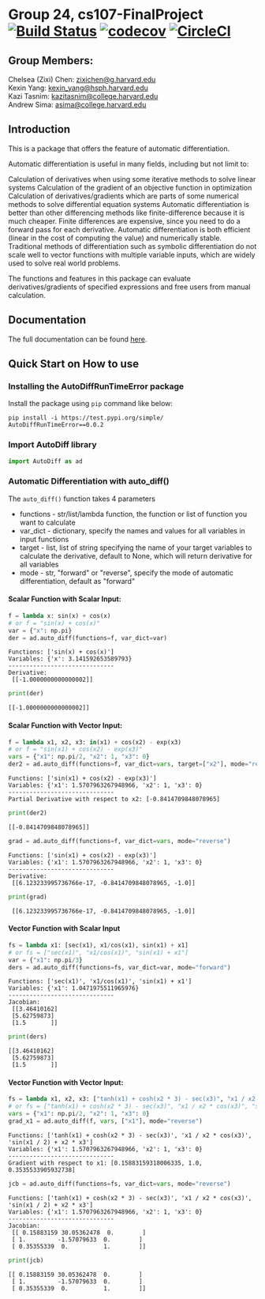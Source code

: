 # Group 24, cs107-FinalProject [![Build Status](https://app.travis-ci.com/cs107-runtimeterror/cs107-FinalProject.svg?token=stMPL4xedtyEMYyN72oW&branch=milestone1b-dev)](https://app.travis-ci.com/cs107-runtimeterror/cs107-FinalProject) [![codecov](https://codecov.io/gh/cs107-runtimeterror/cs107-FinalProject/branch/final/graph/badge.svg?token=FF27EQ75ID)](https://codecov.io/gh/cs107-runtimeterror/cs107-FinalProject) [![CircleCI](https://circleci.com/gh/cs107-runtimeterror/cs107-FinalProject/tree/final.svg?style=svg&circle-token=a541ffb380dd87b8b5e70a86f8ac3a5f5857e6c8)](https://circleci.com/gh/cs107-runtimeterror/cs107-FinalProject/tree/final)

## Group Members: 
Chelsea (Zixi) Chen: zixichen@g.harvard.edu  
Kexin Yang: kexin_yang@hsph.harvard.edu  
Kazi Tasnim: kazitasnim@college.harvard.edu  
Andrew Sima: asima@college.harvard.edu  

## Introduction

This is a package that offers the feature of automatic differentiation.

Automatic differentiation is useful in many fields, including but not limit to:

Calculation of derivatives when using some iterative methods to solve linear systems
Calculation of the gradient of an objective function in optimization
Calculation of derivatives/gradients which are parts of some numerical methods to solve differential equation systems
Automatic differentiation is better than other differencing methods like finite-difference because it is much cheaper. Finite differences are expensive, since you need to do a forward pass for each derivative. Automatic differentiation is both efficient (linear in the cost of computing the value) and numerically stable. Traditional methods of differentiation such as symbolic differentiation do not scale well to vector functions with multiple variable inputs, which are widely used to solve real world problems.

The functions and features in this package can evaluate derivatives/gradients of specified expressions and free users from manual calculation.

## Documentation

The full documentation can be found [here](https://github.com/cs107-runtimeterror/cs107-FinalProject/blob/final/docs/documentation.md).

## Quick Start on How to use

### Installing the AutoDiffRunTimeError package

Install the package using `pip` command like below:

```
pip install -i https://test.pypi.org/simple/ AutoDiffRunTimeError==0.0.2
```

### Import AutoDiff library

```python
import AutoDiff as ad
```

### Automatic Differentiation with auto_diff()

The `auto_diff()` function takes 4 parameters
- functions - str/list/lambda function, the function or list of function you want to calculate
- var_dict - dictionary, specify the names and values for all variables in input functions
- target - list, list of string specifying the name of your target variables to calculate the derivative, default to None, which will return derivative for all variables
- mode - str, "forward" or "reverse", specify the mode of automatic differentiation, default as "forward"

#### Scalar Function with Scalar Input:

```python
f = lambda x: sin(x) + cos(x)  
# or f = "sin(x) + cos(x)"
var = {"x": np.pi}
der = ad.auto_diff(functions=f, var_dict=var)
```
```
Functions: ['sin(x) + cos(x)']
Variables: {'x': 3.141592653589793}
------------------------------
Derivative:
 [[-1.0000000000000002]]
```

```python
print(der)
```
```
[[-1.0000000000000002]]
```

#### Scalar Function with Vector Input:

```python
f = lambda x1, x2, x3: in(x1) + cos(x2) - exp(x3)  
# or f = "sin(x1) + cos(x2) - exp(x3)"
vars = {"x1": np.pi/2, "x2": 1, "x3": 0}
der2 = ad.auto_diff(functions=f, var_dict=vars, target=["x2"], mode="reverse")
```
```
Functions: ['sin(x1) + cos(x2) - exp(x3)']
Variables: {'x1': 1.5707963267948966, 'x2': 1, 'x3': 0}
------------------------------
Partial Derivative with respect to x2: [-0.8414709848078965]
```

```python
print(der2)
```
```
[[-0.8414709848078965]]
```

```python
grad = ad.auto_diff(functions=f, var_dict=vars, mode="reverse")
```
```
Functions: ['sin(x1) + cos(x2) - exp(x3)']
Variables: {'x1': 1.5707963267948966, 'x2': 1, 'x3': 0}
------------------------------
Derivative:
 [[6.123233995736766e-17, -0.8414709848078965, -1.0]]
```

```python
print(grad)
```
```
 [[6.123233995736766e-17, -0.8414709848078965, -1.0]]
```

#### Vector Function with Scalar Input
```python
fs = lambda x1: [sec(x1), x1/cos(x1), sin(x1) + x1]  
# or fs = ["sec(x1)", "x1/cos(x1)", "sin(x1) + x1"]
var = {"x1": np.pi/3}
ders = ad.auto_diff(functions=fs, var_dict=var, mode="forward")
```
```
Functions: ['sec(x1)', 'x1/cos(x1)', 'sin(x1) + x1']
Variables: {'x1': 1.0471975511965976}
------------------------------
Jacobian:
 [[3.46410162]
 [5.62759873]
 [1.5       ]]
```

```python
print(ders)
```
```
[[3.46410162]
 [5.62759873]
 [1.5       ]]
```

#### Vector Function with Vector Input:
```python
fs = lambda x1, x2, x3: ["tanh(x1) + cosh(x2 * 3) - sec(x3)", "x1 / x2 * cos(x3)", "sin(x1 / 2) + x2 * x3"]
# or fs = ["tanh(x1) + cosh(x2 * 3) - sec(x3)", "x1 / x2 * cos(x3)", "sin(x1 / 2) + x2 * x3"]
vars = {"x1": np.pi/2, "x2": 1, "x3": 0}
grad_x1 = ad.auto_diff(f, vars, ["x1"], mode="reverse")
```
```
Functions: ['tanh(x1) + cosh(x2 * 3) - sec(x3)', 'x1 / x2 * cos(x3)', 'sin(x1 / 2) + x2 * x3']
Variables: {'x1': 1.5707963267948966, 'x2': 1, 'x3': 0}
------------------------------
Gradient with respect to x1: [0.15883159318006335, 1.0, 0.3535533905932738]
```

```python
jcb = ad.auto_diff(functions=fs, var_dict=vars, mode="reverse")
```
```
Functions: ['tanh(x1) + cosh(x2 * 3) - sec(x3)', 'x1 / x2 * cos(x3)', 'sin(x1 / 2) + x2 * x3']
Variables: {'x1': 1.5707963267948966, 'x2': 1, 'x3': 0}
------------------------------
Jacobian:
 [[ 0.15883159 30.05362478  0.        ]
 [ 1.         -1.57079633  0.        ]
 [ 0.35355339  0.          1.        ]]
```

```python
print(jcb)
```
```
[[ 0.15883159 30.05362478  0.        ]
 [ 1.         -1.57079633  0.        ]
 [ 0.35355339  0.          1.        ]]
```



